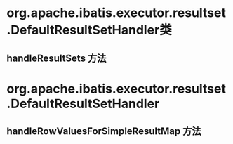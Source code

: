 # org.apache.ibatis.executor.resultset.DefaultResultSetHandler类 
## handleResultSets 方法 

# org.apache.ibatis.executor.resultset.DefaultResultSetHandler
## handleRowValuesForSimpleResultMap 方法